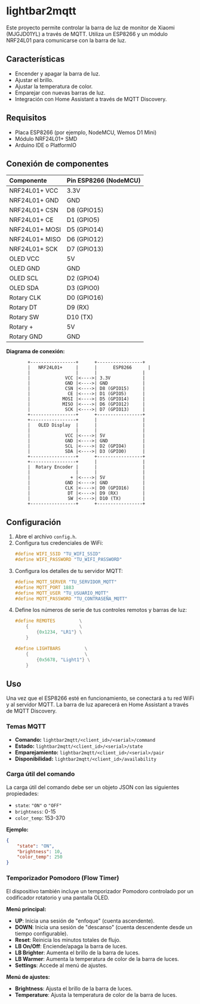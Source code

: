 # lightbar2mqtt

Este proyecto permite controlar la barra de luz de monitor de Xiaomi (MJGJD01YL) a través de MQTT. Utiliza un ESP8266 y un módulo NRF24L01 para comunicarse con la barra de luz.

## Características

- Encender y apagar la barra de luz.
- Ajustar el brillo.
- Ajustar la temperatura de color.
- Emparejar con nuevas barras de luz.
- Integración con Home Assistant a través de MQTT Discovery.

## Requisitos

- Placa ESP8266 (por ejemplo, NodeMCU, Wemos D1 Mini)
- Módulo NRF24L01+ SMD
- Arduino IDE o PlatformIO

## Conexión de componentes

| Componente | Pin ESP8266 (NodeMCU) |
| :--- | :--- |
| NRF24L01+ VCC | 3.3V |
| NRF24L01+ GND | GND |
| NRF24L01+ CSN | D8 (GPIO15) |
| NRF24L01+ CE | D1 (GPIO5) |
| NRF24L01+ MOSI | D5 (GPIO14) |
| NRF24L01+ MISO | D6 (GPIO12) |
| NRF24L01+ SCK | D7 (GPIO13) |
| OLED VCC | 5V |
| OLED GND | GND |
| OLED SCL | D2 (GPIO4) |
| OLED SDA | D3 (GPIO0) |
| Rotary CLK | D0 (GPIO16) |
| Rotary DT | D9 (RX) |
| Rotary SW | D10 (TX) |
| Rotary + | 5V |
| Rotary GND | GND |

**Diagrama de conexión:**

```
        +-----------------+      +-----------------+
        |   NRF24L01+     |      |      ESP8266      |
        |                 |      |                 |
        |             VCC |<---->| 3.3V            |
        |             GND |<---->| GND             |
        |             CSN |<---->| D8 (GPIO15)     |
        |              CE |<---->| D1 (GPIO5)      |
        |            MOSI |<---->| D5 (GPIO14)     |
        |            MISO |<---->| D6 (GPIO12)     |
        |             SCK |<---->| D7 (GPIO13)     |
        +-----------------+      +-----------------+
        +-----------------+      |                 |
        |   OLED Display  |      |                 |
        |                 |      |                 |
        |             VCC |<---->| 5V              |
        |             GND |<---->| GND             |
        |             SCL |<---->| D2 (GPIO4)      |
        |             SDA |<---->| D3 (GPIO0)      |
        +-----------------+      +-----------------+
        +-----------------+      |                 |
        |  Rotary Encoder |      |                 |
        |                 |      |                 |
        |               + |<---->| 5V              |
        |             GND |<---->| GND             |
        |             CLK |<---->| D0 (GPIO16)     |
        |              DT |<---->| D9 (RX)         |
        |              SW |<---->| D10 (TX)        |
        +-----------------+      +-----------------+
```

## Configuración

1.  Abre el archivo `config.h`.
2.  Configura tus credenciales de WiFi:
    ```c
    #define WIFI_SSID "TU_WIFI_SSID"
    #define WIFI_PASSWORD "TU_WIFI_PASSWORD"
    ```
3.  Configura los detalles de tu servidor MQTT:
    ```c
    #define MQTT_SERVER "TU_SERVIDOR_MQTT"
    #define MQTT_PORT 1883
    #define MQTT_USER "TU_USUARIO_MQTT"
    #define MQTT_PASSWORD "TU_CONTRASEÑA_MQTT"
    ```
4.  Define los números de serie de tus controles remotos y barras de luz:
    ```c
    #define REMOTES         \
        {                   \
            {0x1234, "LR1"} \
        }

    #define LIGHTBARS         \
        {                     \
            {0x5678, "Light1"} \
        }
    ```

## Uso

Una vez que el ESP8266 esté en funcionamiento, se conectará a tu red WiFi y al servidor MQTT. La barra de luz aparecerá en Home Assistant a través de MQTT Discovery.

### Temas MQTT

-   **Comando:** `lightbar2mqtt/<client_id>/<serial>/command`
-   **Estado:** `lightbar2mqtt/<client_id>/<serial>/state`
-   **Emparejamiento:** `lightbar2mqtt/<client_id>/<serial>/pair`
-   **Disponibilidad:** `lightbar2mqtt/<client_id>/availability`

### Carga útil del comando

La carga útil del comando debe ser un objeto JSON con las siguientes propiedades:

-   `state`: `"ON"` o `"OFF"`
-   `brightness`: 0-15
-   `color_temp`: 153-370

**Ejemplo:**

```json
{
    "state": "ON",
    "brightness": 10,
    "color_temp": 250
}
```

### Temporizador Pomodoro (Flow Timer)

El dispositivo también incluye un temporizador Pomodoro controlado por un codificador rotatorio y una pantalla OLED.

**Menú principal:**

-   **UP**: Inicia una sesión de "enfoque" (cuenta ascendente).
-   **DOWN**: Inicia una sesión de "descanso" (cuenta descendente desde un tiempo configurable).
-   **Reset**: Reinicia los minutos totales de flujo.
-   **LB On/Off**: Enciende/apaga la barra de luces.
-   **LB Brighter**: Aumenta el brillo de la barra de luces.
-   **LB Warmer**: Aumenta la temperatura de color de la barra de luces.
-   **Settings**: Accede al menú de ajustes.

**Menú de ajustes:**

-   **Brightness**: Ajusta el brillo de la barra de luces.
-   **Temperature**: Ajusta la temperatura de color de la barra de luces.
